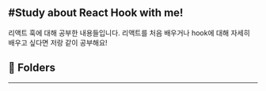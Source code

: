 ## #Study about React Hook with me!

리액트 훅에 대해 공부한 내용들입니다.
리액트를 처음 배우거나 hook에 대해 자세히 배우고 싶다면 저랑 같이 공부해요!

## 📂 Folders

---

